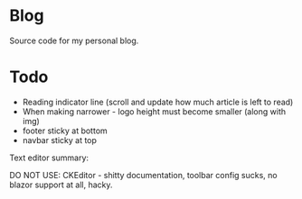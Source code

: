 # Blog

Source code for my personal blog.


# Todo
* Reading indicator line (scroll and update how much article is left to read)
* When making narrower - logo height must become smaller (along with img)
* footer sticky at bottom
* navbar sticky at top


Text editor summary:

DO NOT USE:
CKEditor - shitty documentation, toolbar config sucks, no blazor support at all, hacky.
